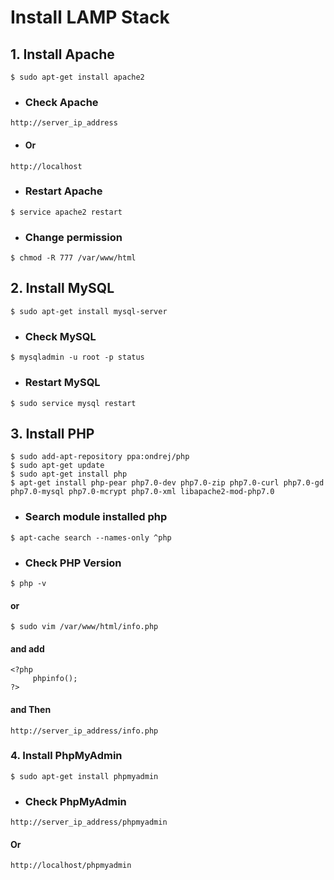 # Install LAMP Stack
## 1. Install Apache
```install
$ sudo apt-get install apache2
```
* ### Check Apache
```check
http://server_ip_address
```
* #### Or
```check
http://localhost
```
* ### Restart Apache
```restart
$ service apache2 restart
```
* ### Change permission
```change
$ chmod -R 777 /var/www/html
```
## 2. Install MySQL
```install
$ sudo apt-get install mysql-server
```
* ### Check MySQL
```check
$ mysqladmin -u root -p status
```
* ### Restart MySQL
```restart
$ sudo service mysql restart
```
## 3. Install PHP
```install
$ sudo add-apt-repository ppa:ondrej/php
$ sudo apt-get update
$ sudo apt-get install php
$ apt-get install php-pear php7.0-dev php7.0-zip php7.0-curl php7.0-gd php7.0-mysql php7.0-mcrypt php7.0-xml libapache2-mod-php7.0
```
* ### Search module installed php
```search
$ apt-cache search --names-only ^php
```
* ### Check PHP Version
```check
$ php -v
```
#### or
```edit
$ sudo vim /var/www/html/info.php
```
#### and add
```add
<?php
     phpinfo();
?>
```
#### and Then
```check
http://server_ip_address/info.php
```
### 4. Install PhpMyAdmin
```install
$ sudo apt-get install phpmyadmin
```
* ### Check PhpMyAdmin
```check
http://server_ip_address/phpmyadmin
```
#### Or
```check
http://localhost/phpmyadmin
```
